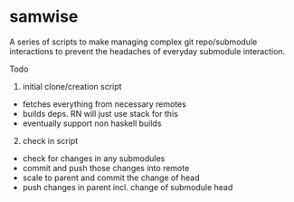 # samwise
A series of scripts to make managing complex git repo/submodule interactions to prevent the headaches of everyday submodule interaction.

Todo
1. initial clone/creation script
 * fetches everything from necessary remotes
 * builds deps. RN will just use stack for this
 * eventually support non haskell builds

2. check in script 
 * check for changes in any submodules
 * commit and push those changes into remote
 * scale to parent and commit the change of head
 * push changes in parent incl. change of submodule head

